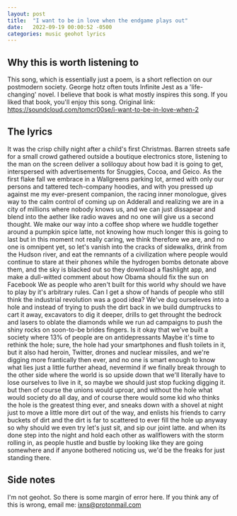 ```yaml
---
layout: post
title:  "I want to be in love when the endgame plays out"
date:   2022-09-19 00:00:52 -0500
categories: music geohot lyrics
---
```

## Why this is worth listening to
This song, which is essentially just a poem, is a short reflection on our postmodern society. George hotz often touts Infinite Jest as
a 'life-changing' novel. I believe that book is what mostly inspires this song. If you liked that book, you'll enjoy this song.
Original link: https://soundcloud.com/tomcr00se/i-want-to-be-in-love-when-2

## The lyrics
It was the crisp chilly night after a child's first Christmas. Barren streets safe for a small crowd gathered outside a boutique electronics store, listening to the man on the screen deliver a soliloquy about how bad it is going to get, interspersed with advertisements for Snuggies, Cocoa, and Geico.
As the first flake fall we embrace in a Wallgreens parking lot, armed with only our persons and tattered tech-company hoodies, and with you pressed up
against me my ever-present companion, the racing inner monologue, gives way to the calm control of coming up on Adderall and realizing we are in
a city of millions where nobody knows us, and we can just dissapear and blend into the aether like radio waves and no one will give us a second thought.
We make our way into a coffee shop where we huddle together around a pumpkin spice latte, not knowing how much longer this is going to last but in
this moment not really caring, we think therefore we are, and no one is omnipent yet, so let's vanish into the cracks of sidewalks, drink from the
Hudson river, and eat the remnants of a civilization where people would continue to stare at their phones while the hydrogen bombs detonate above
them, and the sky is blacked out so they download a flashlight app, and make a dull-witted comment about how Obama should fix the sun on
Facebook
We as people who aren't built for this world why should we have to play by it's arbitrary rules. Can I get a show of hands of people who still think
the industrial revolution was a good idea?
We've dug ourseleves into a hole and instead of trying to push the dirt back in we build dumptrucks to cart it away, excavators to dig it deeper,
drills to get throught the bedrock and lasers to oblate the diamonds while we run ad campaigns to push the shiny rocks on soon-to-be brides fingers.
Is it okay that we've built a society where 13% of people are on antidepressants
Maybe it's time to rethink the hole; sure, the hole had your smartphones and flush toilets in it, but it also had heroin, Twitter, drones and
nuclear missiles, and we're digging more frantically then ever, and no one is smart enough to know what lies just a little further ahead, nevermind if we
finally break through to the other side where the world is so upside down that we'll literally have to lose ourselves to live in it, so maybe we
should just stop fucking digging it.
but then of course the unions would uproar, and without the hole what would society do all day, and of course there would some kid who thinks the
hole is the greatest thing ever, and sneaks down with a shovel at night just to move a little more dirt out of the way, and enlists his friends to
carry buckets of dirt
and the dirt is far to scattered to ever fill the hole up anyway so why should we even try
let's just sit, and sip our joint latte.
and when its done step into the night and hold each other as wallflowers with the storm rolling in, as people hustle and bustle by looking like they are going somewhere
and if anyone bothered noticing us, we'd be the freaks for just standing there.


## Side notes
I'm not geohot. So there is some margin of error here. If you think any of this is wrong, email me: ixns@protonmail.com


